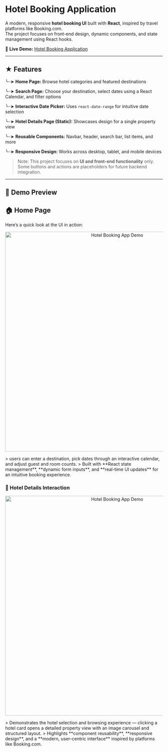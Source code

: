 # Hotel Booking Application 

A modern, responsive **hotel booking UI** built with **React**, inspired by travel platforms like Booking.com.  
The project focuses on front-end design, dynamic components, and state management using React hooks.

🔗 **Live Demo:** [Hotel Booking Application](https://hotel-booking-application-eight.vercel.app)

---

## ★ Features

╰┈➤ **Home Page:** Browse hotel categories and featured destinations  

╰┈➤ **Search Page:** Choose your destination, select dates using a React Calendar, and filter options  

╰┈➤ **Interactive Date Picker:** Uses `react-date-range` for intuitive date selection 

╰┈➤ **Hotel Details Page (Static):** Showcases design for a single property view  

╰┈➤ **Reusable Components:** Navbar, header, search bar, list items, and more  

╰┈➤ **Responsive Design:** Works across desktop, tablet, and mobile devices  

> Note: This project focuses on **UI and front-end functionality** only.  
> Some buttons and actions are placeholders for future backend integration.
>

---

## 🎥 Demo Preview  

## 🏠 Home Page

Here’s a quick look at the UI in action:  

<p align="center">
  <img src="searchbar-ezgif.com-video-to-gif-converter.gif" alt="Hotel Booking App Demo" width="700">
</p>
> users can enter a destination, pick dates through an interactive calendar, and adjust guest and room counts.  
> Built with **React state management**, **dynamic form inputs**, and **real-time UI updates** for an intuitive booking experience.

### 🏨 Hotel Details Interaction
<p align="center">
  <img src="test-ezgif.com-video-to-gif-converter.gif" alt="Hotel Booking App Demo" width="700">
</p>
> Demonstrates the hotel selection and browsing experience — clicking a hotel card opens a detailed property view with an image carousel and structured layout.  
> Highlights **component reusability**, **responsive design**, and a **modern, user-centric interface** inspired by platforms like Booking.com.
